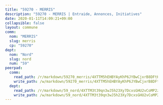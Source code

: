 ```yaml
---
title: "59270 - MERRIS"
description: "59270 - MERRIS | Entraide, Annonces, Initiatives"
date: 2020-01-11T14:09:21+09:00
collapsible: false
layout: commune
comm:
  nom: "MERRIS"
  slug: merris
  cp: "59270"
dept:
  nom: "Nord"
  slug: nord
  num: "59"
peerpad:
  comm:
    read_path: /r/markdown/59270_merris/4XTTM5hEHBYAyKhP6JYBwCjxrB8DFtHoWm8AuWNeDvRpRBpap
    write_path: /w/markdown/59270_merris/4XTTM5hEHBYAyKhP6JYBwCjxrB8DFtHoWm8AuWNeDvRpRBpap-K3TgTn63yadKNYQV25zPpJnxHZ2CAjqwPeeu1voW27kArFyBYETWWCMeYpzUEyjc7JJqYGZSozvJD4cSz5Ebs7SDkpx4yHp1cLEhWYhkGcnguiGTpdFNpiC2T1S76UhHfekLtkSx
  dept:
    read_path: /r/markdown/59_nord/4XTTM3t39qn3wJ5h23Xy7DcxsGHU2vCoMP2z3iS4TUn3TrtdJ
    write_path: /w/markdown/59_nord/4XTTM3t39qn3wJ5h23Xy7DcxsGHU2vCoMP2z3iS4TUn3TrtdJ-K3TgTuZGkuZqXfr6fpmH7pGsMT6ndvZQMyRDze5QBt7XScLWHoBi246kLoDKpTH2Yo4f3AFSSJqGc2ozvNww7qPLqsDjpvahxCbQ6F5znbfjp6kVgaDcTYc9LyhwSfYuCevnvZUQ
---
```


